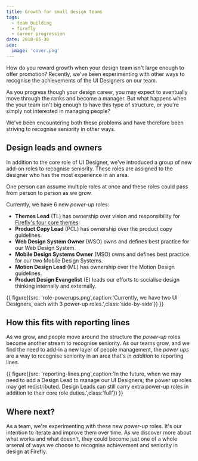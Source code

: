 ```yaml
---
title: Growth for small design teams
tags:
  - team building
  - firefly
  - career progression
date: 2018-05-30
seo:
  image: 'cover.png'
---
```

How do you reward growth when your design team isn't large enough to offer promotion? Recently, we've been experimenting with other ways to recognise the achievements of the UI Designers on our team. 

As you progress though your design career, you may expect to eventually move through the ranks and become a manager. But what happens when the your team isn't big enough to have this type of structure, or you're simply not interested in managing people?

We've been encountering both these problems and have therefore been striving to recognise seniority in other ways. 

## Design leads and owners

In addition to the core role of UI Designer, we've introduced a group of new add-on roles to recognise seniority. These roles are assigned to the designer who has the most experience in an area. 

One person can assume multiple roles at once and these roles could pass from person to person as we grow.

Currently, we have 6 new _power-up_ roles:

* **Themes Lead** (TL) has ownership over vision and responsibility for [Firefly's four core themes](https://themes.fireflylearning.com).
* **Product Copy Lead** (PCL) has ownership over the product copy guidelines.
* **Web Design System Owner** (WSO) owns and defines best practice for our Web Design System.
* **Mobile Design Systems Owner** (MSO) owns and defines best practice for our two Mobile Design Systems.
* **Motion Design Lead** (ML) has ownership over the Motion Design guidelines.
* **Product Design Evangelist** (E) leads our efforts to socialise design thinking internally and externally. 


{{ figure({src: 'role-powerups.png',caption:'Currently, we have two UI Designers, each with 3 power-up roles.',class:'side-by-side'}) }}

## How this fits with reporting lines

As we grow, and people move around the structure the _power-up_ roles become another stream to recognise seniority. As our teams grow, and we find the need to add-in a new layer of people management, the _power ups_ are a way to recognise seniority in an area that's _in addition_ to reporting lines. 

{{ figure({src: 'reporting-lines.png',caption:'In the future, when we may need to add a Design Lead to manage our UI Designers; the power up roles may get redistributed. Design Leads can still carry extra power-up roles in addition to their core role duties.',class:'full'}) }}

## Where next?

As a team, we're experimenting with these new _power-up_ roles. It's our intention to iterate and improve them over time. As we discover more about what works and what doesn't, they could become just one of a whole arsenal of ways we choose to recognise achievement and seniority in design at Firefly. 
